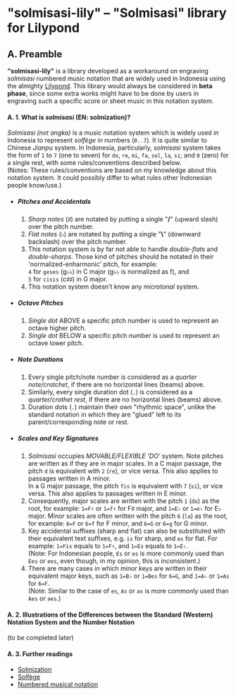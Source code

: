 # "solmisasi-lily" – "Solmisasi" library for Lilypond

## A. Preamble

**"solmisasi‐lily"** is a library developed as a workaround on engraving _solmisasi_ numbered music notation that are widely used in Indonesia using the almighty [Lilypond](http://lilypond.org). This library would always be considered in **beta phase**, since some extra works might have to be done by users in engraving such a specific score or sheet music in this notation system.

#### A. 1. What is *solmisasi* (EN: solmization)?

_Solmisasi (not angka)_ is a music notation system which is widely used in Indonesia to represent *solfège* in numbers (`0..7`). It is quite similar to Chinese *Jianpu* system. In Indonesia, particularly, *solmisasi* system takes the form of `1` to `7` (one to seven) for `do`, `re`, `mi`, `fa`, `sol`, `la`, `si`; and `0` (zero) for a single rest, with some rules/conventions described below.<br>
(Notes: These rules/conventions are based on my knowledge about this notation system. It could possibly differ to what rules other Indonesian people know/use.)
- ##### Pitches and Accidentals
  1. _Sharp notes_ (♯) are notated by putting a single "**/**" (upward slash) over the pitch number.
  2. _Flat notes_ (♭) are notated by putting a single "**\\**" (downward backslash) over the pitch number.
  3. This notation system is by far not able to handle _double-flats_ and _double-sharps_. Those kind of pitches should be notated in their 'normalized-enharmonic' pitch, for example:<br>
    `4` for `geses` (g♭♭) in C major (g♭♭ is normalized as f), and<br>
    `5` for `cisis` (c♯♯) in G major.
  4. This notation system doesn't know any _microtonal_ system.
- ##### Octave Pitches
  1. _Single dot_ ABOVE a specific pitch number is used to represent an octave higher pitch.
  2. _Single dot_ BELOW a specific pitch number is used to represent an octave lower pitch.
- ##### Note Durations
  1. Every single pitch/note number is considered as a _quarter note/crotchet_, if there are no horizontal lines (beams) above.
  2. Similarly, every single duration dot (`.`) is considered as a _quarter/crothet rest_, if there are no horizontal lines (beams) above.
  3. Duration dots (`.`) maintain their own "rhythmic space", unlike the standard notation in which they are "glued" left to its parent/corresponding note or rest.
- ##### Scales and Key Signatures
  1. *Solmisasi* occupies _MOVABLE/FLEXIBLE 'DO'_ system. Note pitches are written as if they are in major scales. In a C major passage, the pitch `d` is equivalent with `2` (`re`), or vice versa. This also applies to passages written in A minor.<br>
    In a G major passage, the pitch `fis` is equivalent with `7` (`si`), or vice versa. This also applies to passages written in E minor.
  2. Consequently, major scales are written with the pitch `1` (`do`) as the root, for example: `1=F♯` or `1=f♯` for F♯ major, and `1=E♭` or `1=e♭` for E♭ major.
    Minor scales are often written with the pitch `6` (`la`) as the root, for example: `6=F` or `6=f` for F minor, and `6=G` or `6=g` for G minor.
  3. Key accidental suffixes (sharp and flat) can also be substituted with their equivalent text suffixes, e.g. `is` for sharp, and `es` for flat. For example: `1=Fis` equals to `1=F♯`, and `1=Es` equals to `1=E♭`.<br>
    (Note: For Indonesian people, `Es` or `es` is more commonly used than `Ees` or `ees`, even though, in my opinion, this is inconsistent.)
  4. There are many cases in which minor keys are written in their equivalent major keys, such as `1=B♭` or `1=Bes` for `6=G`, and `1=A♭` or `1=As` for `6=F`.<br>
    (Note: Similar to the case of `es`, `As` or `as` is more commonly used than `Aes` or `aes`.)

#### A. 2. Illustrations of the Differences between the Standard (Western) Notation System and the Number Notation

(to be completed later)

#### A. 3. Further readings
- [Solmization](https://en.wikipedia.org/wiki/Solmization)
- [Solfège](https://en.wikipedia.org/wiki/Solfège)
- [Numbered musical notation](https://en.wikipedia.org/wiki/Numbered_musical_notation)
